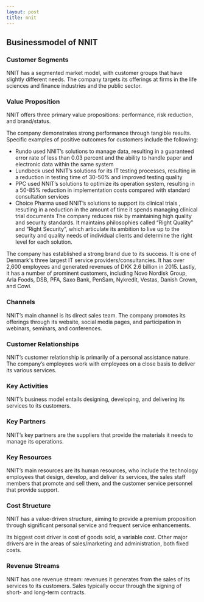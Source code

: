 ```yaml
---
layout: post
title: nnit
---
```


Businessmodel of NNIT
----------------------

### Customer Segments

NNIT has a segmented market model, with customer groups that have slightly different needs. The company targets its offerings at firms in the life sciences and finance industries and the public sector.

### Value Proposition

NNIT offers three primary value propositions: performance, risk reduction, and brand/status.

The company demonstrates strong performance through tangible results. Specific examples of positive outcomes for customers include the following:

 * Rundo used NNIT’s solutions to manage data, resulting in a guaranteed error rate of less than 0.03 percent and the ability to handle paper and electronic data within the same system
* Lundbeck used NNIT’s solutions for its IT testing processes, resulting in a reduction in testing time of 30-50% and improved testing quality
* PPC used NNIT’s solutions to optimize its operation system, resulting in a 50-85% reduction in implementation costs compared with standard consultation services
* Choice Pharma used NNIT’s solutions to support its clinical trials , resutling in a reduction in the amount of time it spends managing clinical trial documents
 The company reduces risk by maintaining high quality and security standards. It maintains philosophies called “Right Quality” and “Right Security”, which articulate its ambition to live up to the security and quality needs of individual clients and determine the right level for each solution.

The company has established a strong brand due to its success. It is one of Denmark's three largest IT service providers/consultancies. It has over 2,600 employees and generated revenues of DKK 2.6 billion in 2015. Lastly, it has a number of prominent customers, including Novo Nordisk Group, Arla Foods, DSB, PFA, Saxo Bank, PenSam, Nykredit, Vestas, Danish Crown, and Cowi.

### Channels

NNIT’s main channel is its direct sales team. The company promotes its offerings through its website, social media pages, and participation in webinars, seminars, and conferences.

### Customer Relationships

NNIT’s customer relationship is primarily of a personal assistance nature. The company’s employees work with employees on a close basis to deliver its various services.

### Key Activities

NNIT’s business model entails designing, developing, and delivering its services to its customers.

### Key Partners

NNIT’s key partners are the suppliers that provide the materials it needs to manage its operations.

### Key Resources

NNIT’s main resources are its human resources, who include the technology employees that design, develop, and deliver its services, the sales staff members that promote and sell them, and the customer service personnel that provide support.

### Cost Structure

NNIT has a value-driven structure, aiming to provide a premium proposition through significant personal service and frequent service enhancements.

Its biggest cost driver is cost of goods sold, a variable cost. Other major drivers are in the areas of sales/marketing and administration, both fixed costs.

### Revenue Streams

NNIT has one revenue stream: revenues it generates from the sales of its services to its customers. Sales typically occur through the signing of short- and long-term contracts.
